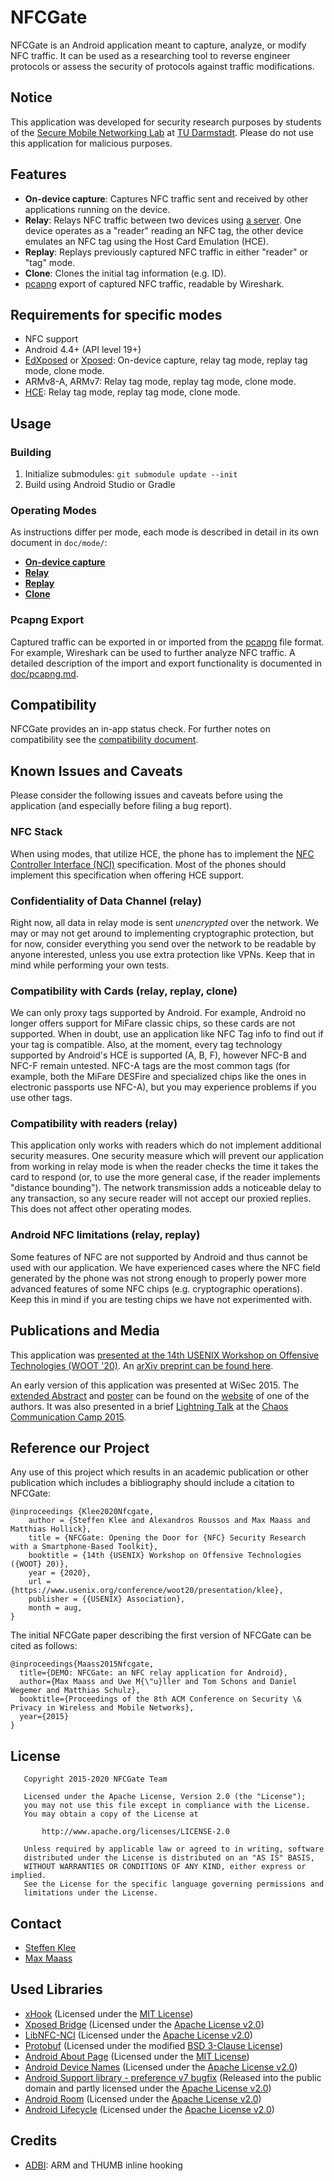NFCGate
=======

NFCGate is an Android application meant to capture, analyze, or modify NFC traffic. It can be used as a researching tool to reverse engineer protocols or assess the security of protocols against traffic modifications.

## Notice
This application was developed for security research purposes by students of the [Secure Mobile Networking Lab](https://www.seemoo.tu-darmstadt.de/) at [TU Darmstadt](https://www.tu-darmstadt.de/). Please do not use this application for malicious purposes.

## Features
- **On-device capture**: Captures NFC traffic sent and received by other applications running on the device.
- **Relay**: Relays NFC traffic between two devices using [a server](https://github.com/nfcgate/server). One device operates as a "reader" reading an NFC tag, the other device emulates an NFC tag using the Host Card Emulation (HCE).
- **Replay**: Replays previously captured NFC traffic in either "reader" or "tag" mode.
- **Clone**: Clones the initial tag information (e.g. ID).
- [pcapng](https://github.com/pcapng/pcapng) export of captured NFC traffic, readable by Wireshark.

## Requirements for specific modes
- NFC support
- Android 4.4+ (API level 19+)
- [EdXposed](https://github.com/ElderDrivers/EdXposed) or [Xposed](https://repo.xposed.info/): On-device capture, relay tag mode, replay tag mode, clone mode.
- ARMv8-A, ARMv7: Relay tag mode, replay tag mode, clone mode.
- [HCE](https://developer.android.com/guide/topics/connectivity/nfc/hce): Relay tag mode, replay tag mode, clone mode.

## Usage
### Building
1. Initialize submodules: `git submodule update --init`
2. Build using Android Studio or Gradle

### Operating Modes
As instructions differ per mode, each mode is described in detail in its own document in `doc/mode/`:

- [**On-device capture**](doc/mode/OnDevice.md)
- [**Relay**](doc/mode/Relay.md)
- [**Replay**](doc/mode/Replay.md)
- [**Clone**](doc/mode/Clone.md)

### Pcapng Export
Captured traffic can be exported in or imported from the [pcapng](https://github.com/pcapng/pcapng) file format. For example, Wireshark can be used to further analyze NFC traffic. A detailed description of the import and export functionality is documented in [doc/pcapng.md](doc/pcapng.md).

## Compatibility
NFCGate provides an in-app status check. For further notes on compatibility see the [compatibility document](doc/Compatibility.md).  

## Known Issues and Caveats
Please consider the following issues and caveats before using the application (and especially before filing a bug report).

### NFC Stack
When using modes, that utilize HCE, the phone has to implement the [NFC Controller Interface (NCI)](https://nfc-forum.org/our-work/specifications-and-application-documents/specifications/nfc-controller-interface-nci-specification/) specification. Most of the phones should implement this specification when offering HCE support.

### Confidentiality of Data Channel (relay)
Right now, all data in relay mode is sent *unencrypted* over the network. We may or may not get around to implementing cryptographic protection, but for now, consider everything you send over the network to be readable by anyone interested, unless you use extra protection like VPNs. Keep that in mind while performing your own tests.

### Compatibility with Cards (relay, replay, clone)
We can only proxy tags supported by Android. For example, Android no longer offers support for MiFare classic chips, so these cards are not supported. When in doubt, use an application like NFC Tag info to find out if your tag is compatible. Also, at the moment, every tag technology supported by Android's HCE is supported (A, B, F), however NFC-B and NFC-F remain untested. NFC-A tags are the most common tags (for example, both the MiFare DESFire and specialized chips like the ones in electronic passports use NFC-A), but you may experience problems if you use other tags.

### Compatibility with readers (relay)
This application only works with readers which do not implement additional security measures. One security measure which will prevent our application from working in relay mode is when the reader checks the time it takes the card to respond (or, to use the more general case, if the reader implements "distance bounding"). The network transmission adds a noticeable delay to any transaction, so any secure reader will not accept our proxied replies.  
This does not affect other operating modes.

### Android NFC limitations (relay, replay)
Some features of NFC are not supported by Android and thus cannot be used with our application. We have experienced cases where the NFC field generated by the phone was not strong enough to properly power more advanced features of some NFC chips (e.g. cryptographic operations). Keep this in mind if you are testing chips we have not experimented with.

## Publications and Media
This application was [presented at the 14th USENIX Workshop on Offensive Technologies (WOOT '20)](https://www.usenix.org/conference/woot20/presentation/klee). An [arXiv preprint can be found here](https://arxiv.org/abs/2008.03913).

An early version of this application was presented at WiSec 2015. The [extended Abstract](https://tuprints.ulb.tu-darmstadt.de/5414/1/NFCGate%20-%20Maass%20et%20al.pdf) and [poster](https://blog.velcommuta.de/wp-content/uploads/2015/07/NFCGate-Poster.pdf) can be found on the [website](https://blog.velcommuta.de/publications/) of one of the authors. It was also presented in a brief [Lightning Talk](https://media.ccc.de/browse/conferences/camp2015/camp2015-6862-lightning_talks_day_2.html#video&t=300) at the [Chaos Communication Camp 2015](https://events.ccc.de/camp/2015/wiki/Main_Page).

## Reference our Project
Any use of this project which results in an academic publication or other publication which includes a bibliography should include a citation to NFCGate:

```
@inproceedings {Klee2020Nfcgate,
    author = {Steffen Klee and Alexandros Roussos and Max Maass and Matthias Hollick},
    title = {NFCGate: Opening the Door for {NFC} Security Research with a Smartphone-Based Toolkit},
    booktitle = {14th {USENIX} Workshop on Offensive Technologies ({WOOT} 20)},
    year = {2020},
    url = {https://www.usenix.org/conference/woot20/presentation/klee},
    publisher = {{USENIX} Association},
    month = aug,
}
```

The initial NFCGate paper describing the first version of NFCGate can be cited as follows:

```
@inproceedings{Maass2015Nfcgate,
  title={DEMO: NFCGate: an NFC relay application for Android},
  author={Max Maass and Uwe M{\"u}ller and Tom Schons and Daniel Wegemer and Matthias Schulz},
  booktitle={Proceedings of the 8th ACM Conference on Security \& Privacy in Wireless and Mobile Networks},
  year={2015}
}
```

## License
```
   Copyright 2015-2020 NFCGate Team

   Licensed under the Apache License, Version 2.0 (the "License");
   you may not use this file except in compliance with the License.
   You may obtain a copy of the License at

       http://www.apache.org/licenses/LICENSE-2.0

   Unless required by applicable law or agreed to in writing, software
   distributed under the License is distributed on an "AS IS" BASIS,
   WITHOUT WARRANTIES OR CONDITIONS OF ANY KIND, either express or implied.
   See the License for the specific language governing permissions and
   limitations under the License.
```

## Contact
* [Steffen Klee](https://www.seemoo.tu-darmstadt.de/team/sklee/)
* [Max Maass](https://www.seemoo.tu-darmstadt.de/team/mmaass/)

## Used Libraries
- [xHook](https://github.com/iqiyi/xHook) (Licensed under the [MIT License](https://opensource.org/licenses/MIT))
- [Xposed Bridge](https://github.com/rovo89/XposedBridge) (Licensed under the [Apache License v2.0](http://opensource.org/licenses/Apache-2.0))
- [LibNFC-NCI](https://android.googlesource.com/platform/external/libnfc-nci/) (Licensed under the [Apache License v2.0](http://opensource.org/licenses/Apache-2.0))
- [Protobuf](https://github.com/protocolbuffers/protobuf) (Licensed under the modified [BSD 3-Clause License](http://opensource.org/licenses/BSD-3-Clause))
- [Android About Page](https://github.com/medyo/android-about-page) (Licensed under the [MIT License](https://opensource.org/licenses/MIT))
- [Android Device Names](https://github.com/jaredrummler/AndroidDeviceNames) (Licensed under the [Apache License v2.0](http://opensource.org/licenses/Apache-2.0))
- [Android Support library - preference v7 bugfix](https://github.com/Gericop/Android-Support-Preference-V7-Fix) (Released into the public domain and partly licensed under the [Apache License v2.0](http://opensource.org/licenses/Apache-2.0))
- [Android Room](https://developer.android.com/topic/libraries/architecture/room) (Licensed under the [Apache License v2.0](http://opensource.org/licenses/Apache-2.0))
- [Android Lifecycle](https://developer.android.com/topic/libraries/architecture/lifecycle) (Licensed under the [Apache License v2.0](http://opensource.org/licenses/Apache-2.0))

## Credits
- [ADBI](https://github.com/crmulliner/adbi): ARM and THUMB inline hooking
